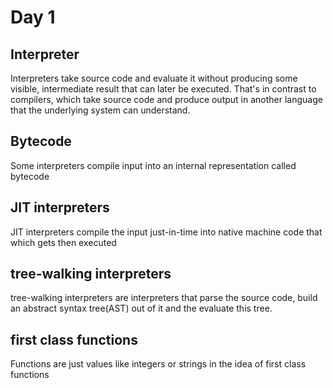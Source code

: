 # Day 1
## Interpreter
Interpreters take source code and evaluate it without producing some visible, intermediate result that can later be executed. That's in contrast to compilers, which take source code and produce output in another language that the underlying system can understand.

## Bytecode
Some interpreters compile input into an internal representation called bytecode

## JIT interpreters
JIT interpreters compile the input just-in-time into native machine code that which gets then executed

## tree-walking interpreters
tree-walking interpreters are interpreters that parse the source code, build an abstract syntax tree(AST) out of it and the evaluate this tree.

## first class functions
Functions are just values like integers or strings in the idea of first class functions
